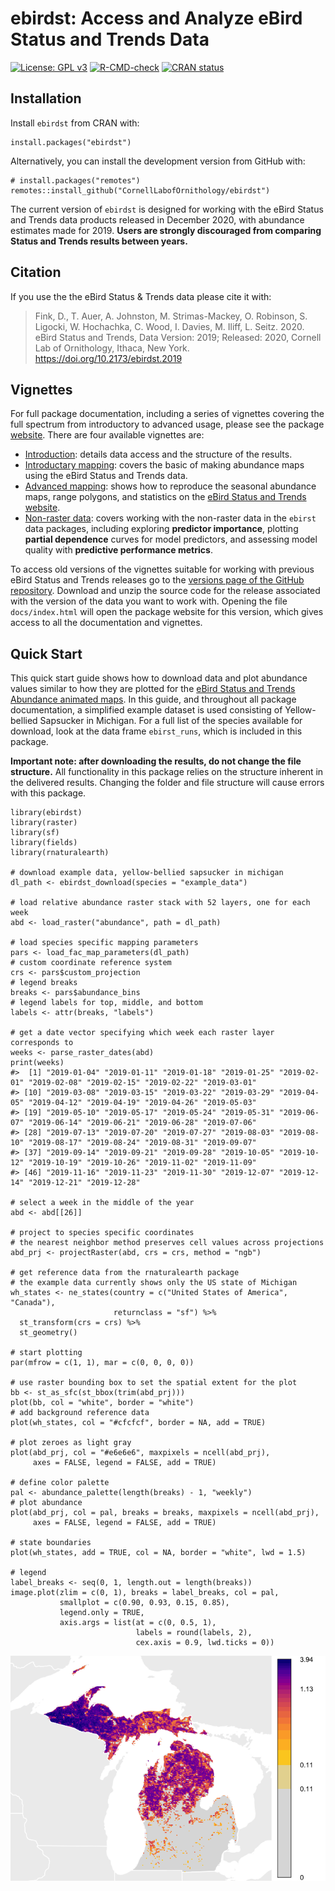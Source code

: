 <!-- README.md is generated from README.Rmd. Please edit that file -->

# ebirdst: Access and Analyze eBird Status and Trends Data

<!-- badges: start -->

[![License: GPL
v3](https://img.shields.io/badge/License-GPL%20v3-blue.svg)](http://www.gnu.org/licenses/gpl-3.0)
[![R-CMD-check](https://github.com/CornellLabofOrnithology/ebirdst/workflows/R-CMD-check/badge.svg)](https://github.com/CornellLabofOrnithology/ebirdst/actions)
[![CRAN
status](https://www.r-pkg.org/badges/version/ebirdst)](https://cran.r-project.org/package=ebirdst)
<!-- badges: end -->

## Installation

Install `ebirdst` from CRAN with:

    install.packages("ebirdst")

Alternatively, you can install the development version from GitHub with:

    # install.packages("remotes")
    remotes::install_github("CornellLabofOrnithology/ebirdst")

The current version of `ebirdst` is designed for working with the eBird
Status and Trends data products released in December 2020, with
abundance estimates made for 2019. **Users are strongly discouraged from
comparing Status and Trends results between years.**

## Citation

If you use the the eBird Status & Trends data please cite it with:

<blockquote>
Fink, D., T. Auer, A. Johnston, M. Strimas-Mackey, O. Robinson, S.
Ligocki, W. Hochachka, C. Wood, I. Davies, M. Iliff, L. Seitz. 2020.
eBird Status and Trends, Data Version: 2019; Released: 2020, Cornell Lab
of Ornithology, Ithaca, New York.
<a href="https://doi.org/10.2173/ebirdst.2019" class="uri">https://doi.org/10.2173/ebirdst.2019</a>
</blockquote>

## Vignettes

For full package documentation, including a series of vignettes covering
the full spectrum from introductory to advanced usage, please see the
package [website](https://cornelllabofornithology.github.io/ebirdst).
There are four available vignettes are:

-   [Introduction](https://cornelllabofornithology.github.io/ebirdst/articles/ebirdst-introduction.html):
    details data access and the structure of the results.
-   [Introductary
    mapping](https://cornelllabofornithology.github.io/ebirdst/articles/ebirdst-intro-mapping.html):
    covers the basic of making abundance maps using the eBird Status and
    Trends data.
-   [Advanced
    mapping](https://cornelllabofornithology.github.io/ebirdst/articles/ebirdst-advanced-mapping.html):
    shows how to reproduce the seasonal abundance maps, range polygons,
    and statistics on the [eBird Status and Trends
    website](https://ebird.org/science/status-and-trends).
-   [Non-raster
    data](https://cornelllabofornithology.github.io/ebirdst/articles/ebirdst-pipd.html):
    covers working with the non-raster data in the `ebirst` data
    packages, including exploring **predictor importance**, plotting
    **partial dependence** curves for model predictors, and assessing
    model quality with **predictive performance metrics**.

To access old versions of the vignettes suitable for working with
previous eBird Status and Trends releases go to the [versions page of
the GitHub
repository](https://github.com/CornellLabofOrnithology/ebirdst/releases).
Download and unzip the source code for the release associated with the
version of the data you want to work with. Opening the file
`docs/index.html` will open the package website for this version, which
gives access to all the documentation and vignettes.

## Quick Start

This quick start guide shows how to download data and plot abundance
values similar to how they are plotted for the [eBird Status and Trends
Abundance animated
maps](https://ebird.org/science/status-and-trends/yebsap/abundance-map-weekly).
In this guide, and throughout all package documentation, a simplified
example dataset is used consisting of Yellow-bellied Sapsucker in
Michigan. For a full list of the species available for download, look at
the data frame `ebirst_runs`, which is included in this package.

**Important note: after downloading the results, do not change the file
structure.** All functionality in this package relies on the structure
inherent in the delivered results. Changing the folder and file
structure will cause errors with this package.

    library(ebirdst)
    library(raster)
    library(sf)
    library(fields)
    library(rnaturalearth)

    # download example data, yellow-bellied sapsucker in michigan
    dl_path <- ebirdst_download(species = "example_data")

    # load relative abundance raster stack with 52 layers, one for each week
    abd <- load_raster("abundance", path = dl_path)

    # load species specific mapping parameters
    pars <- load_fac_map_parameters(dl_path)
    # custom coordinate reference system
    crs <- pars$custom_projection
    # legend breaks
    breaks <- pars$abundance_bins
    # legend labels for top, middle, and bottom
    labels <- attr(breaks, "labels")

    # get a date vector specifying which week each raster layer corresponds to
    weeks <- parse_raster_dates(abd)
    print(weeks)
    #>  [1] "2019-01-04" "2019-01-11" "2019-01-18" "2019-01-25" "2019-02-01" "2019-02-08" "2019-02-15" "2019-02-22" "2019-03-01"
    #> [10] "2019-03-08" "2019-03-15" "2019-03-22" "2019-03-29" "2019-04-05" "2019-04-12" "2019-04-19" "2019-04-26" "2019-05-03"
    #> [19] "2019-05-10" "2019-05-17" "2019-05-24" "2019-05-31" "2019-06-07" "2019-06-14" "2019-06-21" "2019-06-28" "2019-07-06"
    #> [28] "2019-07-13" "2019-07-20" "2019-07-27" "2019-08-03" "2019-08-10" "2019-08-17" "2019-08-24" "2019-08-31" "2019-09-07"
    #> [37] "2019-09-14" "2019-09-21" "2019-09-28" "2019-10-05" "2019-10-12" "2019-10-19" "2019-10-26" "2019-11-02" "2019-11-09"
    #> [46] "2019-11-16" "2019-11-23" "2019-11-30" "2019-12-07" "2019-12-14" "2019-12-21" "2019-12-28"

    # select a week in the middle of the year
    abd <- abd[[26]]

    # project to species specific coordinates
    # the nearest neighbor method preserves cell values across projections
    abd_prj <- projectRaster(abd, crs = crs, method = "ngb")

    # get reference data from the rnaturalearth package
    # the example data currently shows only the US state of Michigan
    wh_states <- ne_states(country = c("United States of America", "Canada"),
                           returnclass = "sf") %>% 
      st_transform(crs = crs) %>% 
      st_geometry()

    # start plotting
    par(mfrow = c(1, 1), mar = c(0, 0, 0, 0))

    # use raster bounding box to set the spatial extent for the plot
    bb <- st_as_sfc(st_bbox(trim(abd_prj)))
    plot(bb, col = "white", border = "white")
    # add background reference data
    plot(wh_states, col = "#cfcfcf", border = NA, add = TRUE)

    # plot zeroes as light gray
    plot(abd_prj, col = "#e6e6e6", maxpixels = ncell(abd_prj),
         axes = FALSE, legend = FALSE, add = TRUE)

    # define color palette
    pal <- abundance_palette(length(breaks) - 1, "weekly")
    # plot abundance
    plot(abd_prj, col = pal, breaks = breaks, maxpixels = ncell(abd_prj),
         axes = FALSE, legend = FALSE, add = TRUE)

    # state boundaries
    plot(wh_states, add = TRUE, col = NA, border = "white", lwd = 1.5)

    # legend
    label_breaks <- seq(0, 1, length.out = length(breaks))
    image.plot(zlim = c(0, 1), breaks = label_breaks, col = pal,
               smallplot = c(0.90, 0.93, 0.15, 0.85),
               legend.only = TRUE,
               axis.args = list(at = c(0, 0.5, 1), 
                                labels = round(labels, 2),
                                cex.axis = 0.9, lwd.ticks = 0))

<img src="README-quick_start-1.png" style="display: block; margin: auto;" />
